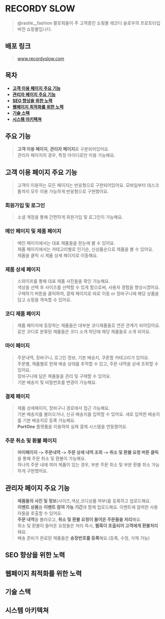 
# RECORDY SLOW

> @rastle__fashion 팔로워들이 주 고객층인 쇼핑몰 레코디 슬로우의 프로토타입 버전 쇼핑몰입니다.

## 배포 링크 
> www.recordyslow.com

## 목차
- **[고객 이용 페이지 주요 기능](#고객-이용-페이지-주요-기능)** 
- **[관리자 페이지 주요 기능](#관리자-페이지-주요-기능)**
- **[SEO 향상을 위한 노력](#SEO-향상을-위한-노력)**
- **[웹페이지 최적화를 위한 노력](#웹페이지-최적화를-위한-노력)**
- **[기술 스택](#기술-스택)**
- **[시스템 아키텍쳐](#시스템-아키텍쳐)**

## 주요 기능
> **고객 이용 페이지**, **관리자 페이지**로 구분되어있어요.
> <br/>
> 관리자 페이지의 경우, 특정 아이디로만 이용 가능해요.

## 고객 이용 페이지 주요 기능
> 고객이 이용하는 모든 페이지는 반응형으로 구현되어있어요. 모바일부터 데스크톱까지 모두 이용 가능하게 반응형으로 구현했어요.

### 회원가입 및 로그인
> 소셜 계정을 통해 간편하게 회원가입 및 로그인이 가능해요.

### 메인 페이지 및 제품 페이지
> 메인 페이지에서는 대표 제품들을 한눈에 볼 수 있어요.
> <br/>
> 제품 페이지에서는 카테고리별로 인기순, 신상품순으로 제품을 볼 수 있어요.
> <br/>
> 제품을 클릭 시 제품 상세 페이지로 이동해요.

### 제품 상세 페이지
> 스와이프를 통해 대표 제품 사진들을 확인 가능해요.
> <br/>
> 색상을 선택 후 사이즈를 선택할 수 있게 함으로써, 사용자 경험을 향상시켰어요.
> <br/>
> 구매하기 버튼을 클릭하여, 결제 페이지로 바로 이동 or 장바구니에 해당 상품을 담고 쇼핑을 계속할 수 있어요.
> <br/>

### 코디 제품 페이지
> 제품 페이지에 등장하는 제품들은 대부분 코디제품들로 연관 관계가 되어있어요.
> <br/>
> 같은 코디로 분류된 제품들은 코디 소개 하단에 해당 제품들로 소개 되어요.

### 마이 페이지
> 주문내역, 장바구니, 로그인 정보, 기본 배송지, 쿠폰함 카테고리가 있어요.
> <br/>
> 주문별, 제품별로 현재 배송 상태를 추적할 수 있고, 주문 내역을 상세 조회할 수 있어요.
> <br/>
> 장바구니에 담은 제품들을 관리 및 구매할 수 있어요.
> <br/>
> 기본 배송지 및 비밀번호를 변경이 가능해요.

### 결제 페이지
> 제품 상세페이지, 장바구니 경로에서 접근 가능해요.
> <br/>
> 기본 배송지를 불러오거나, 신규 배송지를 입력할 수 있어요. 새로 입력한 배송지를 기본 배송지로 등록 가능해요.
> <br/>
> **PortOne** 플랫폼을 이용하여 실제 결제 시스템을 연동했어요.

### 주문 취소 및 환불 페이지
> **마이페이지 -> 주문내역 -> 주문 상세 내역 조회 -> 취소 및 환불 요청 버튼 클릭** 을 통해 주문 취소 및 환불이 가능해요.
> <br/>
> 하나의 주문 내에 여러 제품이 있는 경우, 부분 주문 취소 및 부분 환불 취소 가능하게 구현했어요.


## 관리자 페이지 주요 기능
> **제품들의 사진 및 정보**(사이즈,색상,코디상품 여부)를 등록하고 업로드해요.
> <br/>
> **이벤트 상품**을 **이벤트 참여 가능 기간**과 함께 업로드해요. 이벤트에 참여한 사용자들을 호출할 수 있어요.
> <br/>
> **주문 내역**을 불러오고, **취소 및 환불 요청이 들어온 주문들을 처리**해요.
> <br/>
> 취소 및 환불이 들어온 요청들은 처리 즉시, **웹훅이 호출되어 고객에게 환불처리** 돼요.
> <br/>
> 배송 준비가 완료된 제품들은 **송장번호를 등록**해요.(등록, 수정, 삭제 가능)

## SEO 향상을 위한 노력

## 웹페이지 최적화를 위한 노력

## 기술 스택

## 시스템 아키텍쳐








